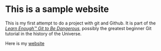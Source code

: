 # This is a sample website

This is my first attempt to do a project with git and Github. It is part of the [*Learn Enough™ Git to Be
Dangerous*](http://learnenough.com/git-tutorial), possibly the greatest
beginner Git tutorial in the history of the Universe.

Here is my [website](http://maxiestudies.com)
